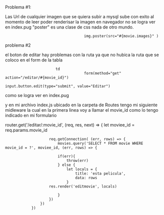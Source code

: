 Problema #1:

Las Url de cualquier imagen que se quiera subir a mysql sube con exito al momento de leer poder renderisar la imagen en navegador 
no se logra ver en index.pug "poster" es una clase de css nada de otro mundo.


                                        img.poster(src="#{movie.images}" )
                             

problema #2

el boton de editar hay problemas con la ruta ya que no hubica la ruta que se coloco en el form de la tabla 

                           td
                                        form(method="get" action="/editar/#{movie_id}") 
                                            input.button.edit(type="submit", value="Editar")
 como se logra ver en index.pug
 
 y en mi archivo index.js ubicado en la carpeta de Routes tengo mi siguiente midleware la cual en la primera linea voy a llamar el movie_id
 como lo tengo indicado en mi formulario 
 
  router.get('/editar/:movie_id', (req, res, next) => {
                        let moviee_id = req.params.movie_id  
                           
                        req.getConnection( (err, rows) => {
                            movies.query('SELECT * FROM movie WHERE movie_id = ?', moviee_id, (err, rows) => {
                           
                            if(err){
                                throw(err)  
                            } else {
                                let locals = {
                                    title: 'esta pelicula', 
                                    data: rows
                                }
                        res.render('editmovie', locals)
                        
                            }
                        })
                    })
                })
